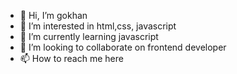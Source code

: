 - 👋 Hi, I’m gokhan
- 👀 I’m interested in html,css, javascript
- 🌱 I’m currently learning javascript
- 💞️ I’m looking to collaborate on frontend developer
- 📫 How to reach me here

<!---
Gkn-02022/Gkn-02022 is a ✨ special ✨ repository because its `README.md` (this file) appears on your GitHub profile.
You can click the Preview link to take a look at your changes.
--->
